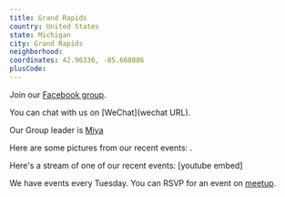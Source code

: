 ```yaml
---
title: Grand Rapids
country: United States
state: Michigan
city: Grand Rapids
neighborhood: 
coordinates: 42.96336, -85.668086
plusCode:
---
```

Join our [Facebook group](https://www.facebook.com/groups/free.code.camp.grand.rapids).

You can chat with us on [WeChat](wechat URL).

Our Group leader is [Miya](freecodecamp.org/miya)

Here are some pictures from our recent events:
![]().

Here's a stream of one of our recent events:
[youtube embed]

We have events every Tuesday. You can RSVP for an event on [meetup](meetupurl).
